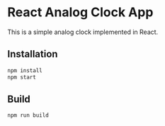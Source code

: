 # React Analog Clock App

This is a simple analog clock implemented in React.

## Installation

```bash
npm install
npm start
```

## Build

```bash
npm run build
```